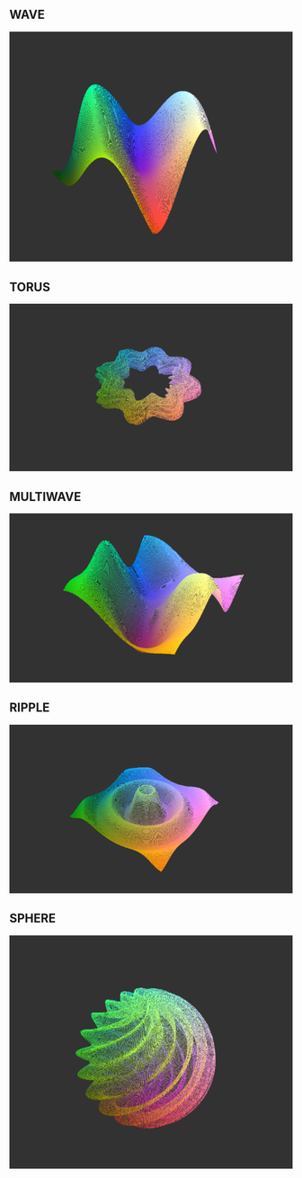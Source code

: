 ## WAVE

![](Images/1-Wave)


## TORUS

![](Images/2-Torus)


## MULTIWAVE

![](Images/3-Multiwave)


## RIPPLE

![](Images/4-Ripple)


## SPHERE

![](Images/5-Sphere)
